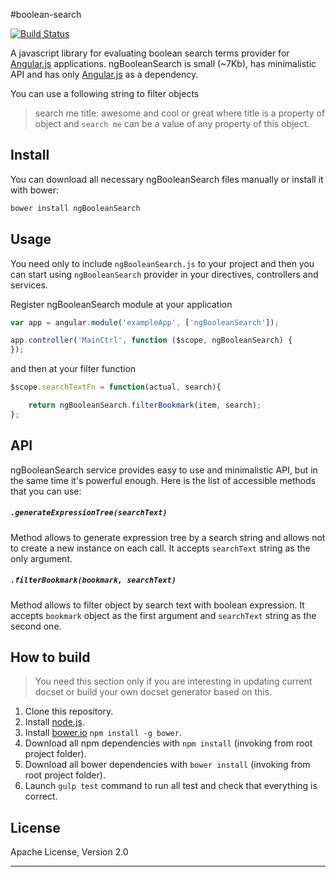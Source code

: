 #boolean-search

[![Build Status](https://travis-ci.org/artemgrygor/boolean-search.svg?branch=master)](https://travis-ci.org/artemgrygor/boolean-search)

A javascript library for evaluating boolean search terms provider for [Angular.js](http://angularjs.org/) applications.
ngBooleanSearch is small (~7Kb), has minimalistic API and has only [Angular.js](http://angularjs.org/) as a dependency.

You can use a following string to filter objects
> search me title: awesome and cool or great
where title is a property of object and ``search me`` can be a value of any property of this object.

## Install
You can download all necessary ngBooleanSearch files manually or install it with bower:

```bash
bower install ngBooleanSearch
```

## Usage
You need only to include ``ngBooleanSearch.js`` to your project and then you can start using ``ngBooleanSearch`` provider in your directives, controllers and services.

Register ngBooleanSearch module at your application

```javascript
var app = angular.module('exampleApp', ['ngBooleanSearch']);

app.controller('MainCtrl', function ($scope, ngBooleanSearch) {
});
```
and then at your filter function

```javascript
$scope.searchTextFn = function(actual, search){

	return ngBooleanSearch.filterBookmark(item, search);
};
```

## API

ngBooleanSearch service provides easy to use and minimalistic API, but in the same time it's powerful enough. Here is the list of accessible methods that you can use:

##### ``.generateExpressionTree(searchText)``

Method allows to generate expression tree by a search string and allows not to create a new instance on each call. It accepts ``searchText`` string as the only argument.

##### ``.filterBookmark(bookmark, searchText)``

Method allows to filter object by search text with boolean expression. It accepts ``bookmark`` object as the first argument and ``searchText`` string as the second one.

## How to build
> You need this section only if you are interesting in updating current docset or build your own docset generator based on this.

1. Clone this repository.
2. Install [node.js](http://nodejs.org/).
2. Install [bower.io](http://bower.io/) `npm install -g bower`.
3. Download all npm dependencies with `npm install` (invoking from root project folder).
4. Download all bower dependencies with `bower install` (invoking from root project folder).
5. Launch `gulp test` command to run all test and check that everything is correct.

## License
Apache License, Version 2.0

***
